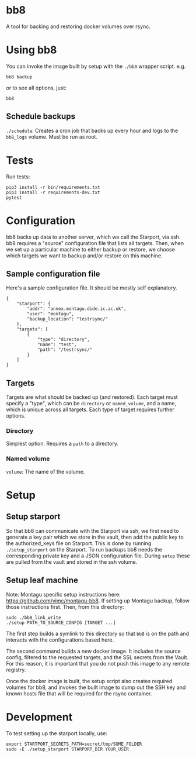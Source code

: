 # bb8
A tool for backing and restoring docker volumes over rsync.

# Using bb8
You can invoke the image built by setup with the `./bb8` wrapper script. e.g.

```
bb8 backup
```

or to see all options, just:

```
bb8
```

## Schedule backups
`./schedule`: Creates a cron job that backs up every hour and logs to the 
`bb8_logs` volume. Must be run as root.

# Tests
Run tests:

```
pip3 install -r bin/requirements.txt
pip3 install -r requirements-dev.txt
pytest
```

# Configuration
bb8 backs up data to another server, which we call the Starport, via ssh.
bb8 requires a "source" configuration file that lists all targets. Then, when we
set up a particular machine to either backup or restore, we choose which targets
we want to backup and/or restore on this machine.

## Sample configuration file
Here's a sample configuration file. It should be mostly self explanatory.

```
{
    "starport": {
        "addr": "annex.montagu.dide.ic.ac.uk",
        "user": "montagu",
        "backup_location": "testrsync/"
    },
    "targets": [
        {
            "type": "directory",
            "name": "test",
            "path": "/testrsync/"
        }
    ]
}

```

## Targets
Targets are what should be backed up (and restored). Each target must specify a
"type", which can be `directory` or `named_volume`, and a name, which is unique
across all targets. Each type of target requires further options.

### Directory
Simplest option. Requires a `path` to a directory.

### Named volume
`volume`: The name of the volume.

# Setup
## Setup starport
So that bb8 can communicate with the Starport via ssh, we first need to 
generate a key pair which we store in the vault, then add the public key to 
the authorized_keys file on Starport. This is done by running 
`./setup_starport` on the Starport. To run backups bb8 needs the
corresponding private key and a JSON configuration file. During `setup` these
are pulled from the vault and stored in the ssh volume.

## Setup leaf machine
Note: Montagu specific setup instructions here: https://github.com/vimc/montagu-bb8.
If setting up Montagu backup, follow those instructions first. Then, from this directory:

```
sudo ./bb8_link_write
./setup PATH_TO_SOURCE_CONFIG [TARGET ...]
```

The first step builds a symlink to this directory so that `bb8` is on
the path and interacts with the configurations based here.

The second command builds a new docker image. It includes the source
config, filtered to the requested targets, and the SSL secrets from
the Vault. For this reason, it is important that you do not push this
image to any remote registry.

Once the docker image is built, the setup script also creates required 
volumes for bb8, and invokes the built image to dump out the SSH key and 
known hosts file that will be required for the rsync container.

# Development
To test setting up the starport locally, use:

```
export STARTPORT_SECRETS_PATH=secret/tmp/SOME_FOLDER
sudo -E ./setup_starport STARPORT_DIR YOUR_USER
```
